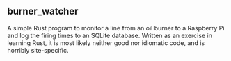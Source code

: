 ## burner_watcher

A simple Rust program to monitor a line from an oil burner to a Raspberry Pi and log the firing times
to an SQLite database. Written as an exercise in learning Rust, it is most likely neither good nor idiomatic code,
and is horribly site-specific.
